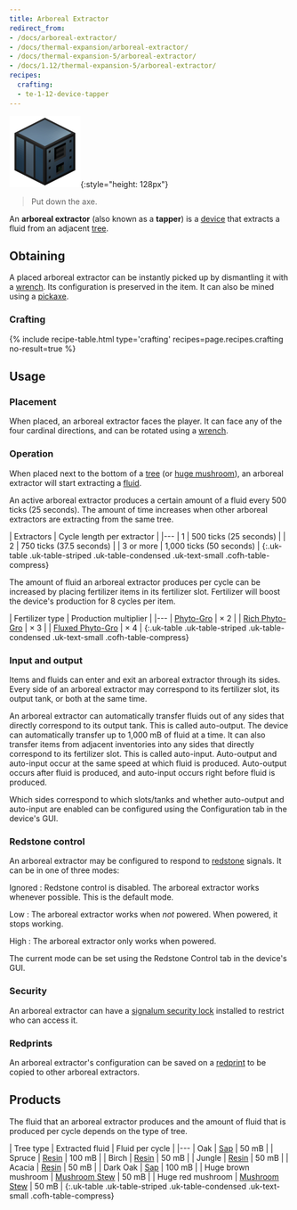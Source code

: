 ```yaml
---
title: Arboreal Extractor
redirect_from:
- /docs/arboreal-extractor/
- /docs/thermal-expansion/arboreal-extractor/
- /docs/thermal-expansion-5/arboreal-extractor/
- /docs/1.12/thermal-expansion-5/arboreal-extractor/
recipes:
  crafting:
  - te-1-12-device-tapper
---
```


![Arboreal extractor](/assets/images/thermal-expansion-5/arboreal-extractor.png){:style="height: 128px"}

> Put down the axe.


An **arboreal extractor** (also known as a **tapper**) is a
[device](../devices/) that extracts a fluid from an adjacent
[tree](https://minecraft.gamepedia.com/Tree).


Obtaining
---------

A placed arboreal extractor can be instantly picked up by dismantling it with a
[wrench](../../wrenches/). Its configuration is preserved in the item. It can
also be mined using a [pickaxe](https://minecraft.gamepedia.com/Pickaxe).

### Crafting
{% include recipe-table.html type='crafting' recipes=page.recipes.crafting no-result=true %}


Usage
-----

### Placement
When placed, an arboreal extractor faces the player. It can face any of the four
cardinal directions, and can be rotated using a [wrench](../../wrenches/).

### Operation
When placed next to the bottom of a [tree](https://minecraft.gamepedia.com/Tree)
(or [huge mushroom](https://minecraft.gamepedia.com/Huge_mushroom)), an arboreal
extractor will start extracting a [fluid](#products).

An active arboreal extractor produces a certain amount of a fluid every 500
ticks (25 seconds). The amount of time increases when other arboreal extractors
are extracting from the same tree.

| Extractors | Cycle length per extractor |
|---
| 1 | 500 ticks (25 seconds) |
| 2 | 750 ticks (37.5 seconds) |
| 3 or more | 1,000 ticks (50 seconds) |
{:.uk-table .uk-table-striped .uk-table-condensed .uk-text-small .cofh-table-compress}

The amount of fluid an arboreal extractor produces per cycle can be increased by
placing fertilizer items in its fertilizer slot. Fertilizer will boost the
device's production for 8 cycles per item.

| Fertilizer type | Production multiplier |
|---
| [Phyto-Gro](../../thermal-foundation/phyto-gro/) | × 2 |
| [Rich Phyto-Gro](../../thermal-foundation/rich-phyto-gro/) | × 3 |
| [Fluxed Phyto-Gro](../../thermal-foundation/fluxed-phyto-gro/) | × 4 |
{:.uk-table .uk-table-striped .uk-table-condensed .uk-text-small .cofh-table-compress}

### Input and output
Items and fluids can enter and exit an arboreal extractor through its sides.
Every side of an arboreal extractor may correspond to its fertilizer slot, its
output tank, or both at the same time.

An arboreal extractor can automatically transfer fluids out of any sides that
directly correspond to its output tank. This is called auto-output. The device
can automatically transfer up to 1,000 mB of fluid at a time. It can also
transfer items from adjacent inventories into any sides that directly correspond
to its fertilizer slot. This is called auto-input. Auto-output and auto-input
occur at the same speed at which fluid is produced. Auto-output occurs after
fluid is produced, and auto-input occurs right before fluid is produced.

Which sides correspond to which slots/tanks and whether auto-output and
auto-input are enabled can be configured using the Configuration tab in the
device's GUI.

### Redstone control
An arboreal extractor may be configured to respond to
[redstone](https://minecraft.gamepedia.com/Redstone) signals. It can be in one
of three modes:

Ignored
: Redstone control is disabled. The arboreal extractor works whenever possible.
This is the default mode.

Low
: The arboreal extractor works when *not* powered. When powered, it stops
working.

High
: The arboreal extractor only works when powered.

The current mode can be set using the Redstone Control tab in the device's GUI.

### Security
An arboreal extractor can have a [signalum security
lock](../../thermal-foundation/signalum-security-lock/) installed to restrict who can access it.

### Redprints
An arboreal extractor's configuration can be saved on a
[redprint](../../thermal-foundation/redprint/) to be copied to other arboreal extractors.


Products
--------

The fluid that an arboreal extractor produces and the amount of fluid that is
produced per cycle depends on the type of tree.

| Tree type | Extracted fluid | Fluid per cycle |
|---
| Oak | [Sap](../../thermal-foundation/sap/) | 50 mB |
| Spruce | [Resin](../../thermal-foundation/resin/) | 100 mB |
| Birch | [Resin](../../thermal-foundation/resin/) | 50 mB |
| Jungle | [Resin](../../thermal-foundation/resin/) | 50 mB |
| Acacia | [Resin](../../thermal-foundation/resin/) | 50 mB |
| Dark Oak | [Sap](../../thermal-foundation/sap/) | 100 mB |
| Huge brown mushroom | [Mushroom Stew](../../thermal-foundation/mushroom-stew/) | 50 mB |
| Huge red mushroom | [Mushroom Stew](../../thermal-foundation/mushroom-stew/) | 50 mB |
{:.uk-table .uk-table-striped .uk-table-condensed .uk-text-small .cofh-table-compress}

